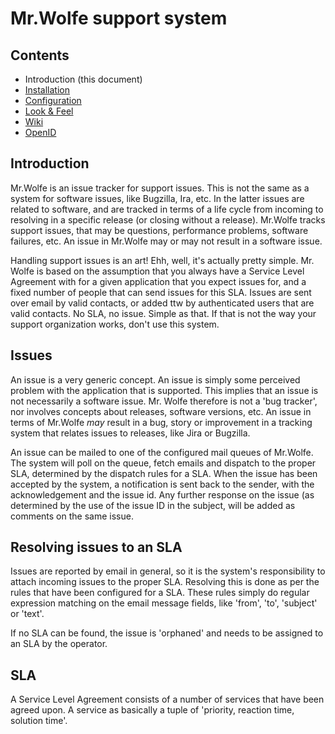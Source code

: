 Mr.Wolfe support system
=======================

Contents
--------
- Introduction (this document)
- [Installation](/install.md)
- [Configuration](/settings.md)
- [Look & Feel](/skin.md)
- [Wiki](/wiki.md)
- [OpenID](/openid.md)

Introduction
------------

Mr.Wolfe is an issue tracker for support issues. This is not the same
as a system for software issues, like Bugzilla, Ira, etc. In the
latter issues are related to software, and are tracked in terms of a
life cycle from incoming to resolving in a specific release (or closing
without a release). Mr.Wolfe tracks support issues, that may be
questions, performance problems, software failures, etc.
An issue in Mr.Wolfe may or may not result in a software issue.

Handling support issues is an art! Ehh, well, it's actually pretty
simple. Mr. Wolfe is based on the assumption that you always have a
Service Level Agreement with for a given application that you expect
issues for, and a fixed number of people that can send issues for this
SLA.  Issues are sent over email by valid contacts, or added ttw by
authenticated users that are valid contacts. No SLA, no issue. Simple
as that. If that is not the way your support organization works, don't
use this system.


Issues
------

An issue is a very generic concept. An issue is simply some perceived
problem with the application that is supported. This implies that an
issue is not necessarily a software issue. Mr. Wolfe therefore is not
a 'bug tracker', nor involves concepts about releases, software
versions, etc. An issue in terms of Mr.Wolfe _may_ result in a bug,
story or improvement in a tracking system that relates issues to
releases, like Jira or Bugzilla.

An issue can be mailed to one of the configured mail queues of
Mr.Wolfe.  The system will poll on the queue, fetch emails and
dispatch to the proper SLA, determined by the dispatch rules for a
SLA. When the issue has been accepted by the system, a notification is
sent back to the sender, with the acknowledgement and the issue
id. Any further response on the issue (as determined by the use of the
issue ID in the subject, will be added as comments on the same issue.


Resolving issues to an SLA
--------------------------

Issues are reported by email in general, so it is the system's
responsibility to attach incoming issues to the proper SLA. Resolving
this is done as per the rules that have been configured for a
SLA. These rules simply do regular expression matching on the email
message fields, like 'from', 'to', 'subject' or 'text'.

If no SLA can be found, the issue is 'orphaned' and needs to be
assigned to an SLA by the operator.


SLA
---

A Service Level Agreement consists of a number of services that have
been agreed upon. A service as basically a tuple of 'priority,
reaction time, solution time'.
